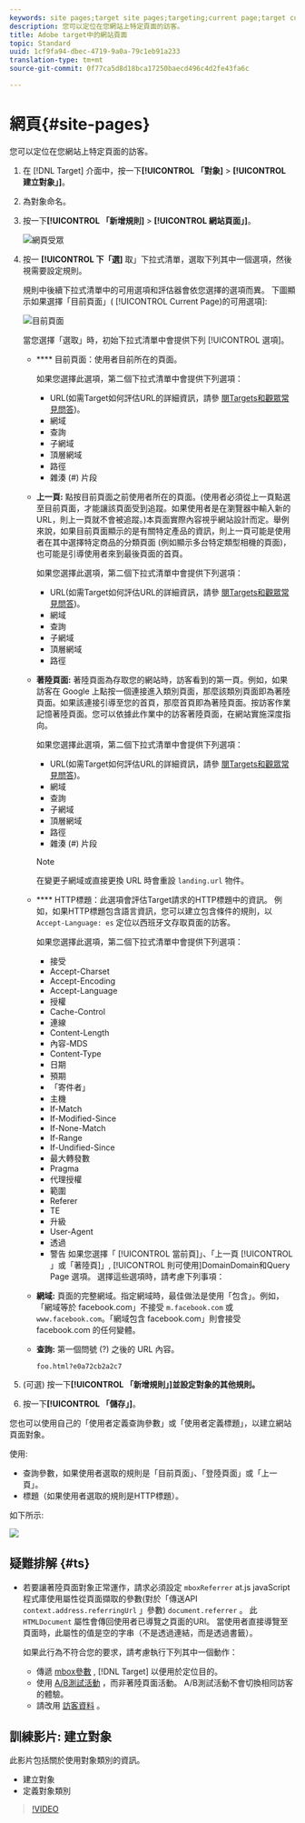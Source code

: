 ```yaml
---
keywords: site pages;target site pages;targeting;current page;target current page;previous page;target previous page;landing page;target landing page;http header
description: 您可以定位在您網站上特定頁面的訪客。
title: Adobe target中的網站頁面
topic: Standard
uuid: 1cf9fa94-dbec-4719-9a0a-79c1eb91a233
translation-type: tm+mt
source-git-commit: 0f77ca5d8d18bca17250baecd496c4d2fe43fa6c

---
```



# 網頁{#site-pages}

您可以定位在您網站上特定頁面的訪客。

1. 在 [!DNL Target] 介面中，按一下&#x200B;**[!UICONTROL 「對象]** &gt; **[!UICONTROL 建立對象」]**。
1. 為對象命名。
1. 按一下&#x200B;**[!UICONTROL 「新增規則]** &gt; **[!UICONTROL 網站頁面」]**。

   ![網頁受眾](assets/target_site_pages.png)

1. 按一 **[!UICONTROL 下「選]** 取」下拉式清單，選取下列其中一個選項，然後視需要設定規則。

   規則中後續下拉式清單中的可用選項和評估器會依您選擇的選項而異。 下圖顯示如果選擇「目前頁面」( [!UICONTROL Current Page)的可用選項]:

   ![目前頁面](/help/c-target/c-audiences/c-target-rules/assets/current-page.png)

   當您選擇「選取」時，初始下拉式清單中會提供下列 [!UICONTROL 選項]。

   * **** 目前頁面：使用者目前所在的頁面。

      如果您選擇此選項，第二個下拉式清單中會提供下列選項：

      * URL(如需Target如何評估URL的詳細資訊，請參 [閱Targets和觀眾常見問答](/help/c-target/c-troubleshooting-targets-and-audiences/troubleshooting-targets-and-audiences.md))。
      * 網域
      * 查詢
      * 子網域
      * 頂層網域
      * 路徑
      * 雜湊 (#) 片段
   * **上一頁:** 點按目前頁面之前使用者所在的頁面。(使用者必須從上一頁點選至目前頁面，才能讓該頁面受到追蹤。如果使用者是在瀏覽器中輸入新的 URL，則上一頁就不會被追蹤。)本頁面實際內容視乎網站設計而定。舉例來說，如果目前頁面顯示的是有關特定產品的資訊，則上一頁可能是使用者在其中選擇特定商品的分類頁面 (例如顯示多台特定類型相機的頁面)，也可能是引導使用者來到最後頁面的首頁。

      如果您選擇此選項，第二個下拉式清單中會提供下列選項：

      * URL(如需Target如何評估URL的詳細資訊，請參 [閱Targets和觀眾常見問答](/help/c-target/c-troubleshooting-targets-and-audiences/troubleshooting-targets-and-audiences.md))。
      * 網域
      * 查詢
      * 子網域
      * 頂層網域
      * 路徑
   * **著陸頁面:** 著陸頁面為存取您的網站時，訪客看到的第一頁。例如，如果訪客在 Google 上點按一個連接進入類別頁面，那麼該類別頁面即為著陸頁面。如果該連接引導至您的首頁，那麼首頁即為著陸頁面。按訪客作業記憶著陸頁面。您可以依據此作業中的訪客著陸頁面，在網站實施深度指向。

      如果您選擇此選項，第二個下拉式清單中會提供下列選項：

      * URL(如需Target如何評估URL的詳細資訊，請參 [閱Targets和觀眾常見問答](/help/c-target/c-troubleshooting-targets-and-audiences/troubleshooting-targets-and-audiences.md))。
      * 網域
      * 查詢
      * 子網域
      * 頂層網域
      * 路徑
      * 雜湊 (#) 片段
      >[!NOTE]
      >
      >在變更子網域或直接更換 URL 時會重設 `landing.url` 物件。

   * **** HTTP標題：此選項會評估Target請求的HTTP標題中的資訊。 例如，如果HTTP標題包含語言資訊，您可以建立包含條件的規則，以 `Accept-Language: es` 定位以西班牙文存取頁面的訪客。

      如果您選擇此選項，第二個下拉式清單中會提供下列選項：

      * 接受
      * Accept-Charset
      * Accept-Encoding
      * Accept-Language
      * 授權
      * Cache-Control
      * 連線
      * Content-Length
      * 內容-MDS
      * Content-Type
      * 日期
      * 預期
      * 「寄件者」
      * 主機
      * If-Match
      * If-Modified-Since
      * If-None-Match
      * If-Range
      * If-Undified-Since
      * 最大轉發數
      * Pragma
      * 代理授權
      * 範圍
      * Referer
      * TE
      * 升級
      * User-Agent
      * 透過
      * 警告
   如果您選擇「 [!UICONTROL 當前頁]」、「上一頁 [!UICONTROL 」或「著陸頁]」, [!UICONTROL 則可使用]DomainDomain和Query Page  選項。 選擇這些選項時，請考慮下列事項：

   * **網域:** 頁面的完整網域。指定網域時，最佳做法是使用「包含」。例如，「網域等於 facebook.com」不接受 `m.facebook.com` 或 `www.facebook.com`。「網域包含 facebook.com」則會接受 facebook.com 的任何變體。
   * **查詢:** 第一個問號 (?) 之後的 URL 內容。

      `foo.html?e0a72cb2a2c7`





1. (可選) 按一下&#x200B;**[!UICONTROL 「新增規則」]並設定對象的其他規則。**
1. 按一下&#x200B;**[!UICONTROL 「儲存」]**。

您也可以使用自己的「使用者定義查詢參數」或「使用者定義標題」，以建立網站頁面對象。

使用:

* 查詢參數，如果使用者選取的規則是「目前頁面」、「登陸頁面」或「上一頁」。
* 標題（如果使用者選取的規則是HTTP標題）。

如下所示:

![](assets/site_pages.png)

## 疑難排解 {#ts}

* 若要讓著陸頁面對象正常運作，請求必須設定 `mboxReferrer` at.js javaScript程式庫使用屬性從頁面擷取的參數(對於「傳送API `context.address.referringUrl` 」參數) `document.referrer` 。 此 `HTMLDocument` 屬性會傳回使用者已導覽之頁面的URI。 當使用者直接導覽至頁面時，此屬性的值是空的字串（不是透過連結，而是透過書籤）。

   如果此行為不符合您的要求，請考慮執行下列其中一個動作：

   * 傳遞 [mbox參數](/help/c-implementing-target/c-implementing-target-for-client-side-web/t-mbox-download/c-understanding-global-mbox/pass-parameters-to-global-mbox.md) , [!DNL Target] 以便用於定位目的。
   * 使用 [A/B測試活動](/help/c-activities/t-test-ab/test-ab.md) ，而非著陸頁面活動。 A/B測試活動不會切換相同訪客的體驗。
   * 請改用 [訪客資料](/help/c-target/c-audiences/c-target-rules/visitor-profile.md) 。

## 訓練影片: 建立對象

此影片包括關於使用對象類別的資訊。

* 建立對象
* 定義對象類別

>[!VIDEO](https://video.tv.adobe.com/v/17392?captions=chi_hant)
